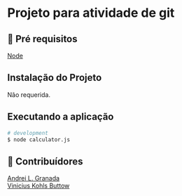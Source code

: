 # Projeto para atividade de git
 
## 🔐 Pré requisitos

<a href="https://nodejs.dev/">Node</a> &nbsp;

## Instalação do Projeto

Não requerida.

## Executando a aplicação

```bash
# development
$ node calculator.js
```

## 🤝 Contribuídores
<a href="https://github.com/AndreiGranada">Andrei L. Granada</a><br>
<a href="https://github.com/ViniciusK-PC">Vinicius Kohls Buttow</a><br>



